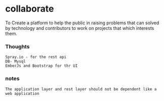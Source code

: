 # collaborate

To Create a platform to help the public in raising problems that can solved by technology and contributors to work on projects that which interests them.

### Thoughts
    Spray.io - for the rest api
    DB- Mysql
    EmberJs and Bootstrap for thr UI

### notes

    The application layer and rest layer should not be dependent like a web application
